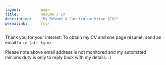 ```yaml
---
layout:         page
title:          Résumé / CV
description:    "My Résumé & Curriculum Vitae (CV)"
permalink:      /cv/
---
```


Thank you for your interest.
To obtain my CV and one page résumé, send an email to `cv [at] fq.nz`.

Please note above email address is not monitored and my automated minions duty
is only to reply back with my details. :)
